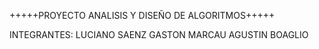 +++++PROYECTO ANALISIS Y DISEÑO DE ALGORITMOS+++++

INTEGRANTES:
	LUCIANO SAENZ
	GASTON MARCAU
	AGUSTIN BOAGLIO
